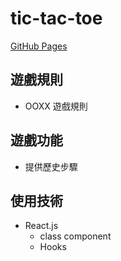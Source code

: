 # tic-tac-toe

[GitHub Pages](https://ted31539.github.io/tenzies/)

## 遊戲規則
- OOXX 遊戲規則

## 遊戲功能
- 提供歷史步驟

## 使用技術
- React.js
    - class component
    - Hooks
